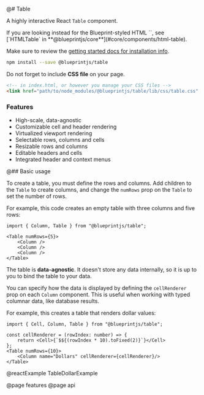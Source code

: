 @# Table

A highly interactive React `Table` component.

<div class="@ns-callout @ns-large @ns-intent-primary @ns-icon-info-sign">
  If you are looking instead for the Blueprint-styled HTML `<table>`, see
  [`HTMLTable` in **@blueprintjs/core**](#core/components/html-table).
</div>

Make sure to review the [getting started docs for installation info](#blueprint/getting-started).


```sh
npm install --save @blueprintjs/table
```

Do not forget to include **CSS file** on your page.

```html
<!-- in index.html, or however you manage your CSS files -->
<link href="path/to/node_modules/@blueprintjs/table/lib/css/table.css" rel="stylesheet" />
```

### Features

* High-scale, data-agnostic
* Customizable cell and header rendering
* Virtualized viewport rendering
* Selectable rows, columns and cells
* Resizable rows and columns
* Editable headers and cells
* Integrated header and context menus

@## Basic usage

To create a table, you must define the rows and columns. Add children to the `Table` to create columns,
and change the `numRows` prop on the `Table` to set the number of rows.

For example, this code creates an empty table with three columns and five rows:

```tsx
import { Column, Table } from "@blueprintjs/table";

<Table numRows={5}>
    <Column />
    <Column />
    <Column />
</Table>
```

The table is **data-agnostic**. It doesn't store any data internally, so it is up to you to bind the table to your data.

You can specify how the data is displayed by defining the `cellRenderer` prop on each `Column` component.
This is useful when working with typed columnar data, like database results.

For example, this creates a table that renders dollar values:

```tsx
import { Cell, Column, Table } from "@blueprintjs/table";

const cellRenderer = (rowIndex: number) => {
    return <Cell>{`$${(rowIndex * 10).toFixed(2)}`}</Cell>
};
<Table numRows={10}>
    <Column name="Dollars" cellRenderer={cellRenderer}/>
</Table>
```

@reactExample TableDollarExample

@page features
@page api
